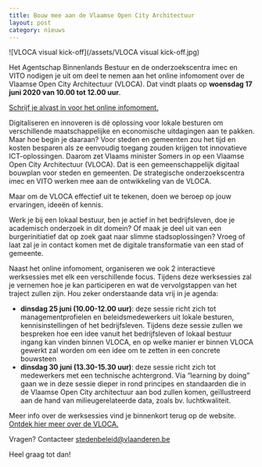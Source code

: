 ```yaml
---
title: Bouw mee aan de Vlaamse Open City Architectuur
layout: post
category: nieuws
---
```

![VLOCA visual kick-off](/assets/VLOCA visual kick-off.jpg)

Het Agentschap Binnenlands Bestuur en de onderzoekscentra imec en VITO nodigen je uit om deel te nemen aan het online infomoment over de Vlaamse Open City Architectuur (VLOCA). Dat vindt plaats op **woensdag 17 juni 2020 van 10.00 tot 12.00 uur**.  

[Schrijf je alvast in voor het online infomoment.](http://stedenbeleid.vlaanderen.be/inschrijving-online-infomoment-vloca)

Digitaliseren en innoveren is dé oplossing voor lokale besturen om verschillende maatschappelijke en economische uitdagingen aan te pakken. Maar hoe begin je daaraan? Voor steden en gemeenten zou het tijd en kosten besparen als ze eenvoudig toegang zouden krijgen tot innovatieve ICT-oplossingen. Daarom zet Vlaams minister Somers in op een Vlaamse Open City Architectuur (VLOCA). Dat is een gemeenschappelijk digitaal bouwplan voor steden en gemeenten. De strategische onderzoekscentra imec en VITO werken mee aan de ontwikkeling van de VLOCA.

Maar om de VLOCA effectief uit te tekenen, doen we beroep op jouw ervaringen, ideeën of kennis.

Werk je bij een lokaal bestuur, ben je actief in het bedrijfsleven, doe je academisch onderzoek in dit domein? Of maak je deel uit van een burgerinitiatief dat op zoek gaat naar slimme stadsoplossingen? Vroeg of laat zal je in contact komen met de digitale transformatie van een stad of gemeente. 

Naast het online infomoment, organiseren we ook 2 interactieve werksessies met elk een verschillende focus. Tijdens deze werksessies zal je vernemen hoe je kan participeren en wat de vervolgstappen van het traject zullen zijn. Hou zeker onderstaande data vrij in je agenda: 

-	**dinsdag 25 juni (10.00-12.00 uur)**: deze sessie richt zich tot managementprofielen en beleidsmedewerkers uit lokale besturen, kennisinstellingen of het bedrijfsleven. Tijdens deze sessie zullen we bespreken hoe een idee vanuit het bedrijfsleven of lokaal bestuur ingang kan vinden binnen VLOCA, en op welke manier er binnen VLOCA gewerkt zal worden om een idee om te zetten in een concrete bouwsteen
- **dinsdag 30 juni (13.30-15.30 uur)**: deze sessie richt zich tot medewerkers met een technische achtergrond. Via “learning by doing” gaan we in deze sessie dieper in rond principes en standaarden die in de Vlaamse Open City architectuur aan bod zullen komen, geïllustreerd aan de hand van milieugerelateerde data, zoals bv. luchtkwaliteit.

Meer info over de werksessies vind je binnenkort terug op de website. [Ontdek hier meer over de VLOCA.](https://smart.flanders.be/vloca.html)

Vragen?
Contacteer stedenbeleid@vlaanderen.be

Heel graag tot dan! 
